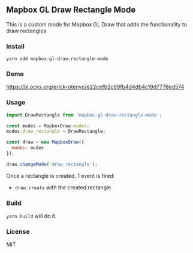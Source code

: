 ## Mapbox GL Draw Rectangle Mode

This is a custom mode for Mapbox GL Draw  that adds the functionality to draw rectangles

### Install

`yarn add mapbox-gl-draw-rectangle-mode`

### Demo 

https://bl.ocks.org/erick-otenyo/e22cefb2c69fb4d4db4c19d7778ed574

### Usage

```js
import DrawRectangle from 'mapbox-gl-draw-rectangle-mode';

const modes = MapboxDraw.modes;
modes.draw_rectangle = DrawRectangle;

const draw = new MapboxDraw({
  modes: modes
});

draw.changeMode('draw_rectangle');
```

Once a rectangle is created, 1 event is fired:
- `draw.create` with the created rectangle

### Build

`yarn build` will do it.

### License

MIT
